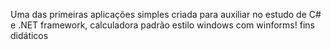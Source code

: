 Uma das primeiras aplicações simples criada para auxiliar no estudo de C# e .NET framework, calculadora padrão estilo windows com winforms! fins didáticos
